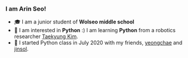 ### I am Arin Seo!

- 🎓 I am a junior student of __Wolseo middle school__
- 🤔 I am interested in __Python__ :) I am learning __Python__ from a robotics researcher [Taekyung Kim](https://github.com/ktk1501).
- 👯 I started Python class in July 2020 with my friends, [yeongchae](https://github.com/estelle0923) and  [jinsol](https://github.com/luna0902).
